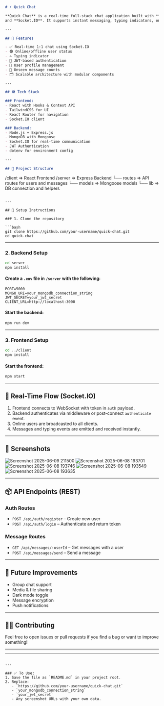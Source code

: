 ```markdown
# ⚡ Quick Chat

**Quick Chat** is a real-time full-stack chat application built with **React**, **Node.js**, **Express**, **MongoDB**,
and **Socket.IO**. It supports instant messaging, typing indicators, online presence, and authentication.

---

## 🚀 Features

- ✅ Real-time 1:1 chat using Socket.IO
- 🟢 Online/offline user status
- ✍️ Typing indicator
- 🔐 JWT-based authentication
- 👤 User profile management
- 🧠 Unseen message counts
- 🗂 Scalable architecture with modular components

---

## 🛠 Tech Stack

### Frontend:
- React with Hooks & Context API
- TailwindCSS for UI
- React Router for navigation
- Socket.IO client

### Backend:
- Node.js + Express.js
- MongoDB with Mongoose
- Socket.IO for real-time communication
- JWT Authentication
- dotenv for environment config

---

## 📁 Project Structure

```

/client          => React Frontend
/server          => Express Backend
└── routes     => API routes for users and messages
└── models     => Mongoose models
└── lib        => DB connection and helpers

````

---

## 🔧 Setup Instructions

### 1. Clone the repository

```bash
git clone https://github.com/your-username/quick-chat.git
cd quick-chat
````

---

### 2. Backend Setup

```bash
cd server
npm install
```

#### Create a `.env` file in `/server` with the following:

```env
PORT=5000
MONGO_URI=your_mongodb_connection_string
JWT_SECRET=your_jwt_secret
CLIENT_URL=http://localhost:3000
```

#### Start the backend:

```bash
npm run dev
```

---

### 3. Frontend Setup

```bash
cd ../client
npm install
```

#### Start the frontend:

```bash
npm start
```

---

## 🔄 Real-Time Flow (Socket.IO)

1. Frontend connects to WebSocket with token in `auth` payload.
2. Backend authenticates via middleware or post-connect `authenticate` event.
3. Online users are broadcasted to all clients.
4. Messages and typing events are emitted and received instantly.

---

## 📸 Screenshots
![Screenshot 2025-06-09 211500](https://github.com/user-attachments/assets/8700d07f-eb0b-467b-8a29-9a037bd1375c)
![Screenshot 2025-06-08 193701](https://github.com/user-attachments/assets/7fd28210-b0a5-4a2e-ad48-6a70f356a775)
![Screenshot 2025-06-08 193746](https://github.com/user-attachments/assets/8eae7361-2399-4470-88dd-288f89fdf2a3)
![Screenshot 2025-06-08 193549](https://github.com/user-attachments/assets/efaca5c2-f3f2-472e-a8ab-e1592f2bd616)
![Screenshot 2025-06-08 193635](https://github.com/user-attachments/assets/5201a202-a5d1-4f2c-bd0e-862eb87200af)

---

## 📦 API Endpoints (REST)

### Auth Routes

* `POST /api/auth/register` – Create new user
* `POST /api/auth/login` – Authenticate and return token

### Message Routes

* `GET /api/messages/:userId` – Get messages with a user
* `POST /api/messages/send` – Send a message

---

## 🧪 Future Improvements

* Group chat support
* Media & file sharing
* Dark mode toggle
* Message encryption
* Push notifications

---

## 👨‍💻 Contributing

Feel free to open issues or pull requests if you find a bug or want to improve something!

---

---

```

---

### ✅ To Use:
1. Save the file as `README.md` in your project root.
2. Replace:
   - `https://github.com/your-username/quick-chat.git`
   - `your_mongodb_connection_string`
   - `your_jwt_secret`
   - Any screenshot URLs with your own data.

```
